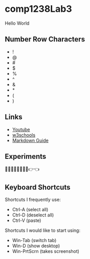 # comp1238Lab3
Hello World

## Number Row Characters
* !
* @
* \#
* $
* % 
* ^
* &
* \*
* (
* )
## Links
* [Youtube](https://www.youtube.com)
* [w3schools](https://www.w3schools.com/)
* [Markdown Guide](https://www.markdownguide.org/basic-syntax/)
## Experiments
👀👀👀👀🙃🙃🙃🙃👉👈
## Keyboard Shortcuts
Shortcuts I frequently use: 
  - Ctrl-A (select all)
  - Ctrl-D (deselect all)
  - Ctrl-V (paste)

Shortcuts I would like to start using: 
  - Win-Tab (switch tab)
  - Win-D (show desktop)
  - Win-PrtScrn (takes screenshot)
